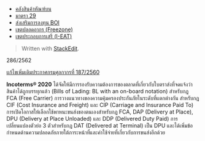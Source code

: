 

-   [คลังสินค้าทัณฑ์บน](http://localhost:1313/knowledge-center/customs-clearance/docs/tax-incentive/%E0%B8%84%E0%B8%B9%E0%B9%88%E0%B8%A1%E0%B8%B7%E0%B8%AD%E0%B8%AA%E0%B8%B4%E0%B8%97%E0%B8%98%E0%B8%B4%E0%B8%9B%E0%B8%A3%E0%B8%B0%E0%B9%82%E0%B8%A2%E0%B8%8A%E0%B8%99%E0%B9%8C%E0%B8%97%E0%B8%B2%E0%B8%87%E0%B8%A0%E0%B8%B2%E0%B8%A9%E0%B8%B5%E0%B8%AD%E0%B8%B2%E0%B8%81%E0%B8%A3/%E0%B8%81%E0%B8%B2%E0%B8%A3%E0%B9%82%E0%B8%AD%E0%B8%99%E0%B8%A2%E0%B9%89%E0%B8%B2%E0%B8%A2%E0%B8%AD%E0%B8%AD%E0%B8%81%E0%B8%88%E0%B8%B2%E0%B8%81/%E0%B8%BAbond/)
-   [มาตรา 29](http://localhost:1313/knowledge-center/customs-clearance/docs/tax-incentive/%E0%B8%84%E0%B8%B9%E0%B9%88%E0%B8%A1%E0%B8%B7%E0%B8%AD%E0%B8%AA%E0%B8%B4%E0%B8%97%E0%B8%98%E0%B8%B4%E0%B8%9B%E0%B8%A3%E0%B8%B0%E0%B9%82%E0%B8%A2%E0%B8%8A%E0%B8%99%E0%B9%8C%E0%B8%97%E0%B8%B2%E0%B8%87%E0%B8%A0%E0%B8%B2%E0%B8%A9%E0%B8%B5%E0%B8%AD%E0%B8%B2%E0%B8%81%E0%B8%A3/%E0%B8%81%E0%B8%B2%E0%B8%A3%E0%B9%82%E0%B8%AD%E0%B8%99%E0%B8%A2%E0%B9%89%E0%B8%B2%E0%B8%A2%E0%B8%AD%E0%B8%AD%E0%B8%81%E0%B8%88%E0%B8%B2%E0%B8%81/%E0%B8%A1%E0%B8%B2%E0%B8%95%E0%B8%A3%E0%B8%B229/)
-   [ส่งเสริมการลงทุน BOI](http://localhost:1313/knowledge-center/customs-clearance/docs/tax-incentive/%E0%B8%84%E0%B8%B9%E0%B9%88%E0%B8%A1%E0%B8%B7%E0%B8%AD%E0%B8%AA%E0%B8%B4%E0%B8%97%E0%B8%98%E0%B8%B4%E0%B8%9B%E0%B8%A3%E0%B8%B0%E0%B9%82%E0%B8%A2%E0%B8%8A%E0%B8%99%E0%B9%8C%E0%B8%97%E0%B8%B2%E0%B8%87%E0%B8%A0%E0%B8%B2%E0%B8%A9%E0%B8%B5%E0%B8%AD%E0%B8%B2%E0%B8%81%E0%B8%A3/%E0%B8%81%E0%B8%B2%E0%B8%A3%E0%B9%82%E0%B8%AD%E0%B8%99%E0%B8%A2%E0%B9%89%E0%B8%B2%E0%B8%A2%E0%B8%AD%E0%B8%AD%E0%B8%81%E0%B8%88%E0%B8%B2%E0%B8%81/boi/)
-   [เขตปลอดอากร (Freezone)](http://localhost:1313/knowledge-center/customs-clearance/docs/tax-incentive/%E0%B8%84%E0%B8%B9%E0%B9%88%E0%B8%A1%E0%B8%B7%E0%B8%AD%E0%B8%AA%E0%B8%B4%E0%B8%97%E0%B8%98%E0%B8%B4%E0%B8%9B%E0%B8%A3%E0%B8%B0%E0%B9%82%E0%B8%A2%E0%B8%8A%E0%B8%99%E0%B9%8C%E0%B8%97%E0%B8%B2%E0%B8%87%E0%B8%A0%E0%B8%B2%E0%B8%A9%E0%B8%B5%E0%B8%AD%E0%B8%B2%E0%B8%81%E0%B8%A3/%E0%B8%81%E0%B8%B2%E0%B8%A3%E0%B9%82%E0%B8%AD%E0%B8%99%E0%B8%A2%E0%B9%89%E0%B8%B2%E0%B8%A2%E0%B8%AD%E0%B8%AD%E0%B8%81%E0%B8%88%E0%B8%B2%E0%B8%81/freezone/)
-   [เขตประกอบการเสรี (I-EAT)](http://localhost:1313/knowledge-center/customs-clearance/docs/tax-incentive/%E0%B8%84%E0%B8%B9%E0%B9%88%E0%B8%A1%E0%B8%B7%E0%B8%AD%E0%B8%AA%E0%B8%B4%E0%B8%97%E0%B8%98%E0%B8%B4%E0%B8%9B%E0%B8%A3%E0%B8%B0%E0%B9%82%E0%B8%A2%E0%B8%8A%E0%B8%99%E0%B9%8C%E0%B8%97%E0%B8%B2%E0%B8%87%E0%B8%A0%E0%B8%B2%E0%B8%A9%E0%B8%B5%E0%B8%AD%E0%B8%B2%E0%B8%81%E0%B8%A3/%E0%B8%81%E0%B8%B2%E0%B8%A3%E0%B9%82%E0%B8%AD%E0%B8%99%E0%B8%A2%E0%B9%89%E0%B8%B2%E0%B8%A2%E0%B8%AD%E0%B8%AD%E0%B8%81%E0%B8%88%E0%B8%B2%E0%B8%81/i-eat/)
> Written with [StackEdit](https://stackedit.io/).

286/2562

[แก้ไขเพิ่มเติมประกาศกรมศุลกากรที่ 187/2560](http://www.customs.go.th/cont_strc_download_with_docno_date.php?lang=th&current_id=142328324149505f46464b4c464b49)


**Incoterms® 2020** ได้จัดให้มีการรองรับความต้องการของตลาดที่เกี่ยวกับใบตราส่งที่จดแจ้งว่าสินค้าได้ถูกบรรทุกแล้ว (Bills of Lading: BL with an on-board notation) สำหรับกฎ FCA (Free Carrier) การวางแนวทางของความคุ้มครองประกันภัยในระดับที่แตกต่างกัน สำหรับกฎ CIF (Cost Insurance and Freight) และ CIP (Carriage and Insurance Paid To) การเปิดโอกาสให้เลือกใช้พาหนะขนส่งของตนเองสำหรับกฎ FCA, DAP (Delivery at Place), DPU (Delivery at Place Unloaded) และ DDP (Delivered Duty Paid) การเปลี่ยนแปลงตัวย่อ 3 ตัวสำหรับกฎ DAT (Delivered at Terminal) เป็น DPU และได้เพิ่มข้อกำหนดด้านความปลอดภัยภายใต้ภาระหน้าที่และค่าใช้จ่ายที่เกี่ยวกับการขนส่งอีกด้วย
<!--stackedit_data:
eyJoaXN0b3J5IjpbLTEzNjAwNDQyNCwtMjA0MDQyNzI5LC0xMT
gyOTE4MDMxXX0=
-->